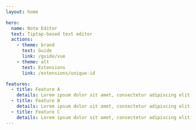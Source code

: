 ```yaml
---
layout: home

hero:
  name: Note Editor
  text: Tiptap-based text editor
  actions:
    - theme: brand
      text: Guide
      link: /guide/vue
    - theme: alt
      text: Extensions
      link: /extensions/unique-id

features:
  - title: Feature A
    details: Lorem ipsum dolor sit amet, consectetur adipiscing elit
  - title: Feature B
    details: Lorem ipsum dolor sit amet, consectetur adipiscing elit
  - title: Feature C
    details: Lorem ipsum dolor sit amet, consectetur adipiscing elit
---
```

